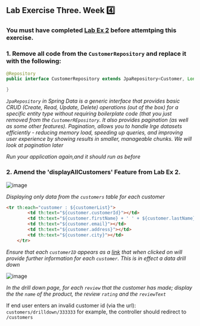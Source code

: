## Lab Exercise Three. Week :four:


### You must have completed [Lab Ex 2](Lab_Ex_Two.md) before attemtping this exercise.  


  
### 1. Remove all code from the `CustomerRepository` and replace it with the following:

```java
@Repository
public interface CustomerRepository extends JpaRepository<Customer, Long> {

}

```
_`JpaRepository` in Spring Data is a generic interface that provides basic CRUD (Create, Read, Update, Delete) operations (out of the box) for a specific entity type without requiring boilerplate code (that you just removed from the `CustomerREpository`. It also provides pagination (as well as some other features). Pagination, allows you to handle lrge datasets efficiently - reducing memory load, speeding up queries, and improving user experience by showing results in smaller, manageable chunks. We will look at pagination later_  


_Run your application again,and it should run as before_

### 2. Amend the 'displayAllCustomers' Feature from Lab Ex 2.

![image](https://github.com/user-attachments/assets/b7efe0e3-6c70-4a56-9226-3e71604db5ab)


_Displaying only data from the `customers` table for each customer_

```html
<tr th:each="customer : ${customerList}">
        <td th:text="${customer.customerId}"></td>
        <td th:text="${customer.firstName} + ' ' + ${customer.lastName}"></td>
        <td th:text="${customer.email}"></td>
        <td th:text="${customer.address}"></td>
        <td th:text="${customer.city}"></td>
    </tr>
```

_Ensure that each `customerID` appears as a [link](https://www.thymeleaf.org/doc/articles/standardurlsyntax.html) that when clicked on will provide further information for each `customer`. This is in effect a data drill down_


![image](https://github.com/user-attachments/assets/f85bff7f-9d2b-43b7-9eda-cfea82ae6091)

_In the drill down page, for each `review` that the customer has made; display the the `name` of the product, the review `rating` and the `reviewText`_

If end user enters an invalid customer id (via the url): `customers/drilldown/333333` for example, the controller should redirect to `/customers`





